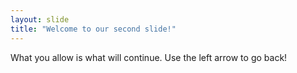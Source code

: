 ```yaml
---
layout: slide
title: "Welcome to our second slide!"
---
```

What you allow is what will continue.
Use the left arrow to go back!
